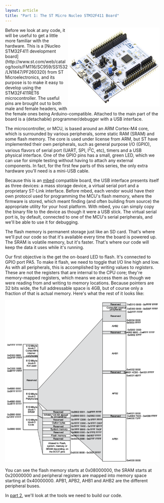 ```yaml
---
layout: article
title: "Part 1: The ST Micro Nucleo STM32F411 Board"
---
```

<img style="float: right" src="/images/nucleo411.jpg" alt="Nucleo STM32F411">
Before we look at any code, it will be useful to get a little more familiar with the hardware. This is a [Nucleo STM32F411 development board](http://www.st.com/web/catalog/tools/FM116/SC959/SS1532/LN1847/PF260320) from ST Microelectronics, and its purpose is to make it easy to develop using the STM32F411RET6 microcontroller. The useful pins are brought out to both male and female headers, with the female ones being Arduino-compatible. Attached to the main part of the board is a (detachable) programmer/debugger with a USB interface.

The microcontroller, or MCU, is based around an ARM Cortex-M4 core, which is surrounded by various peripherals, some static RAM (SRAM) and some flash memory. The core is used under license from ARM, but ST have implemented their own peripherals, such as general purpose I/O (GPIO), various flavors of serial port (UART, SPI, I<sup>2</sup>C, etc), timers and a USB physical interface. One of the GPIO pins has a small, green LED, which we can use for simple testing without having to attach any external components. In fact, for the first few parts of this series, the only extra hardware you'll need is a mini-USB cable.

Because this is an [mbed](http://mbed.org/) compatible board, the USB interface presents itself as three devices: a mass storage device, a virtual serial port and a proprietary ST-Link interface. Before mbed, each vendor would have their own protocol used for programming the MCU's flash memory, where the firmware is stored, which meant finding (and often building from source) the appropriate utility for your host platform. With mbed, you can simply copy the binary file to the device as though it were a USB stick. The virtual serial port is, by default, connected to one of the MCU's serial peripherals, and we'll be able to use it for debugging.

The flash memory is permanent storage just like an SD card. That's where we'll put our code so that it's available every time the board is powered up. The SRAM is volatile memory, but it's faster. That's where our code will keep the data it uses while it's running.

Our first objective is the get the on-board LED to flash. It's connected to GPIO port PA5. To make it flash, we need to toggle that I/O line high and low. As with all peripherals, this is accomplished by writing values to *registers*. These are not the registers that are internal to the CPU core; they're memory-mapped registers, which means we access them as though we were reading from and writing to memory locations. Because pointers are 32 bits wide, the full addressable space is 4GB, but of course only a fraction of that is actual memory. Here's what the rest of it looks like:

![Memory map](/images/stm32f411-memory-map.png)

You can see the flash memory starts at 0x08000000, the SRAM starts at 0x20000000 and peripheral registers are mapped into memory space starting at 0x40000000. APB1, APB2, AHB1 and AHB2 are the different peripheral buses.

In [part 2](../tookchain), we'll look at the tools we need to build our code.
